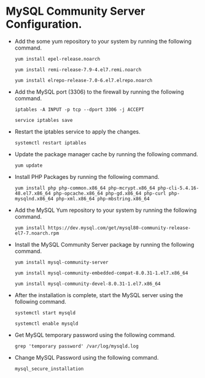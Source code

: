 # MySQL Community Server Configuration.

- Add the some yum repository to your system by running the following command.

    ```
    yum install epel-release.noarch
    ```
    ```
    yum install remi-release-7.9-4.el7.remi.noarch
    ```
    ```
    yum install elrepo-release-7.0-6.el7.elrepo.noarch
    ```

-   Add the MySQL port (3306) to the firewall by running the following command.

    ```
    iptables -A INPUT -p tcp --dport 3306 -j ACCEPT
    ```
    ```
    service iptables save
    ```
-   Restart the iptables service to apply the changes.
    ```
    systemctl restart iptables
    ```
-   Update the package manager cache by running the following command.
    ```
    yum update
    ```
-   Install PHP Packages by running the following command.
    ```
    yum install php php-common.x86_64 php-mcrypt.x86_64 php-cli-5.4.16-48.el7.x86_64 php-opcache.x86_64 php-gd.x86_64 php-curl php-mysqlnd.x86_64 php-xml.x86_64 php-mbstring.x86_64
    ```
- Add the MySQL Yum repository to your system by running the following command.

    ```
    yum install https://dev.mysql.com/get/mysql80-community-release-el7-7.noarch.rpm
    ```
-  Install the MySQL Community Server package by running the following command.
    ```
    yum install mysql-community-server
    ```
    ```
    yum install mysql-community-embedded-compat-8.0.31-1.el7.x86_64
    ```

    ```
    yum install mysql-community-devel-8.0.31-1.el7.x86_64
    ```

-   After the installation is complete, start the MySQL server using the following command.

    ```
    systemctl start mysqld
    ```
    ```
    systemctl enable mysqld
    ```
-  Get MySQL temporary password using the following command.
 
    ```
    grep 'temporary password' /var/log/mysqld.log
    ```
-   Change MySQL Password using the following command.
    ```
    mysql_secure_installation
    ```
